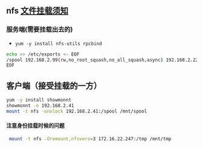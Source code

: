 ## nfs [文件挂载须知](https://blog.51cto.com/m51cto/2087738)

### 服务端(需要挂载出去的)
- `yum -y install nfs-utils rpcbind`

```bash
echo >> /etc/exports <- EOF
/spool 192.168.2.99(rw,no_root_squash,no_all_squash,async) 192.168.2.223(rw,no_root_squash,no_all_squash,async) 
EOF
```

## 客户端（接受挂载的一方）
```bash
yum -y install showmonnt
showmonnt -e 192.168.2.41
mount -t nfs -onolock 192.168.2.41:/spool /mnt/spool
```

#### 注意身份挂载时候的问题
```bash
 mount -t nfs -Oremount,nfsvers=3 172.16.22.247:/tmp /mnt/tmp
```